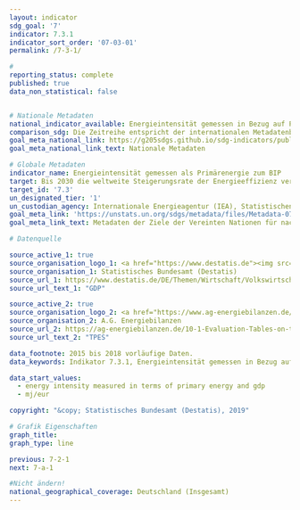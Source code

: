 ```yaml
---
layout: indicator
sdg_goal: '7'
indicator: 7.3.1
indicator_sort_order: '07-03-01'
permalink: /7-3-1/

#
reporting_status: complete
published: true
data_non_statistical: false


# Nationale Metadaten
national_indicator_available: Energieintensität gemessen in Bezug auf Primärenergie und BIP
comparison_sdg: Die Zeitreihe entspricht der internationalen Metadatenbeschreibung.
goal_meta_national_link: https://g205sdgs.github.io/sdg-indicators/public/MetaDe/7.3.1.pdf
goal_meta_national_link_text: Nationale Metadaten

# Globale Metadaten
indicator_name: Energieintensität gemessen als Primärenergie zum BIP
target: Bis 2030 die weltweite Steigerungsrate der Energieeffizienz verdoppeln
target_id: '7.3'
un_designated_tier: '1'
un_custodian_agency: Internationale Energieagentur (IEA), Statistischen Division der UN (UNSD), UN Energy
goal_meta_link: 'https://unstats.un.org/sdgs/metadata/files/Metadata-07-03-01.pdf'
goal_meta_link_text: Metadaten der Ziele der Vereinten Nationen für nachhaltige Entwicklung

# Datenquelle

source_active_1: true
source_organisation_logo_1: <a href="https://www.destatis.de"><img src="https://g205sdgs.github.io/sdg-indicators/public/logos/destatis.png" alt="Logo Destatis" /></a>
source_organisation_1: Statistisches Bundesamt (Destatis)
source_url_1: https://www.destatis.de/DE/Themen/Wirtschaft/Volkswirtschaftliche-Gesamtrechnungen-Inlandsprodukt/_inhalt.html
source_url_text_1: "GDP"

source_active_2: true
source_organisation_logo_2: <a href="https://www.ag-energiebilanzen.de/"><img src="https://g205sdgs.github.io/sdg-indicators/public/logos/ageb.png" alt="Logo AG Energiebilanzen" /></a>
source_organisation_2: A.G. Energiebilanzen
source_url_2: https://ag-energiebilanzen.de/10-1-Evaluation-Tables-on-the-Energy-Balance.html
source_url_text_2: "TPES"

data_footnote: 2015 bis 2018 vorläufige Daten.
data_keywords: Indikator 7.3.1, Energieintensität gemessen in Bezug auf Primärenergie und BIP, Internationale Energieagentur (IEA), Statistischen Division der UN (UNSD), UN Energy

data_start_values:
  - energy intensity measured in terms of primary energy and gdp
  - mj/eur

copyright: "&copy; Statistisches Bundesamt (Destatis), 2019"

# Grafik Eigenschaften
graph_title:
graph_type: line

previous: 7-2-1
next: 7-a-1

#Nicht ändern!
national_geographical_coverage: Deutschland (Insgesamt)
---
```

